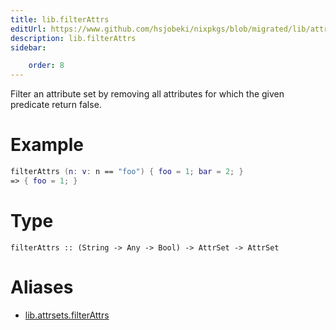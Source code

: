 ```yaml
---
title: lib.filterAttrs
editUrl: https://www.github.com/hsjobeki/nixpkgs/blob/migrated/lib/attrsets.nix#L384C5
description: lib.filterAttrs
sidebar:

    order: 8
---
```


Filter an attribute set by removing all attributes for which the
given predicate return false.

# Example

```nix
filterAttrs (n: v: n == "foo") { foo = 1; bar = 2; }
=> { foo = 1; }
```

# Type

```
filterAttrs :: (String -> Any -> Bool) -> AttrSet -> AttrSet
```


# Aliases

- [lib.attrsets.filterAttrs](/nix-doc-comments/reference/lib/attrsets/lib-attrsets-filterattrs)


